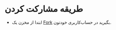 # طریقه مشارکت کردن

* ابتدا از مخزن یک <a href="https://github.com/iaucs/bookmark/fork" target="_blank">Fork</a> بگیرید در حساب‌کاربری خودتون.